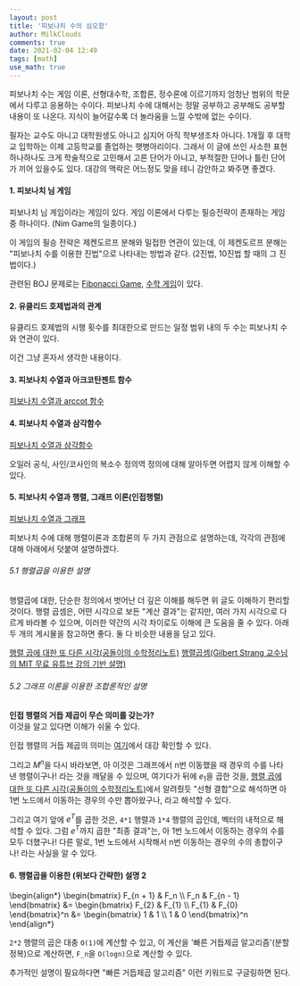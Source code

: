 ```yaml
---
layout: post
title: '피보나치 수의 심오함'
author: MilkClouds
comments: true
date: 2021-02-04 12:49
tags: [math]
use_math: true
---
```


피보나치 수는 게임 이론, 선형대수학, 조합론, 정수론에 이르기까지 엄청난 범위의 학문에서 다루고 응용하는 수이다. 피보나치 수에 대해서는 정말 공부하고 공부해도 공부할 내용이 또 나온다. 지식이 늘어갈수록 더 놀라움을 느낄 수밖에 없는 수이다.  

필자는 교수도 아니고 대학원생도 아니고 심지어 아직 학부생조차 아니다. 1개월 후 대학교 입학하는 이제 고등학교를 졸업하는 햇병아리이다. 그래서 이 글에 쓰인 사소한 표현 하나하나도 크게 학술적으로 고민해서 고른 단어가 아니고, 부적절한 단어나 틀린 단어가 끼어 있을수도 있다. 대강의 맥락은 어느정도 맞을 테니 감안하고 봐주면 좋겠다.  


#### 1. 피보나치 님 게임  

피보나치 님 게임이라는 게임이 있다. 게임 이론에서 다루는 필승전략이 존재하는 게임 중 하나이다. (Nim Game의 일종이다.)  

이 게임의 필승 전략은 제켄도르프 분해와 밀접한 연관이 있는데, 이 제켄도르프 분해는 "피보나치 수를 이용한 진법"으로 나타내는 방법과 같다. (2진법, 10진법 할 때의 그 진법이다.)  

관련된 BOJ 문제로는 [Fibonacci Game](https://www.acmicpc.net/problem/2373), [수학 게임](https://www.acmicpc.net/problem/2862)이 있다.


#### 2. 유클리드 호제법과의 관계  

유클리드 호제법의 시행 횟수를 최대한으로 만드는 일정 범위 내의 두 수는 피보나치 수와 연관이 있다.  

이건 그냥 혼자서 생각한 내용이다.  


#### 3. 피보나치 수열과 아크코탄젠트 함수  

[피보나치 수열과 arccot 함수](https://mathstorehouse.com/archives/mathematics/others/high-school-math/3808/)  


#### 4. 피보나치 수열과 삼각함수  

[피보나치 수열과 삼각함수](https://mathstorehouse.com/archives/mathematics/discrete-math/combinatorics/4921/)  

오일러 공식, 사인/코사인의 복소수 정의역 정의에 대해 알아두면 어렵지 않게 이해할 수 있다.  


#### 5. 피보나치 수열과 행렬, 그래프 이론(인접행렬)  

[피보나치 수열과 그래프](https://mathstorehouse.com/archives/mathematics/discrete-math/graph-theory/4471/)  

피보나치 수에 대해 행렬이론과 조합론의 두 가지 관점으로 설명하는데, 각각의 관점에 대해 아래에서 덧붙여 설명하겠다.  


###### 5.1 행렬곱을 이용한 설명  
행렬곱에 대한, 단순한 정의에서 벗어난 더 깊은 이해를 해두면 위 글도 이해하기 편리할 것이다. 행렬 곱셈은, 어떤 시각으로 보든 "계산 결과"는 같지만, 여러 가지 시각으로 다르게 바라볼 수 있으며, 이러한 약간의 시각 차이로도 이해에 큰 도움을 줄 수 있다. 아래 두 개의 게시물을 참고하면 좋다. 둘 다 비슷한 내용을 담고 있다.      

[행렬 곱에 대한 또 다른 시각(공돌이의 수학정리노트)](https://angeloyeo.github.io/2020/09/08/matrix_multiplication.html)
[행렬곱셈(Gilbert Strang 교수님의 MIT 무료 유튜브 강의 기반 설명)](https://twlab.tistory.com/10?category=668741)  


###### 5.2 그래프 이론을 이용한 조합론적인 설명  

**인접 행렬의 거듭 제곱이 무슨 의미를 갖는가?**  
이것을 알고 있다면 이해가 쉬울 수 있다.  

인접 행렬의 거듭 제곱의 의미는 [여기](https://m.blog.naver.com/sbssbi69/90160704849)에서 대강 확인할 수 있다.  

그리고 $M^n$을 다시 바라보면, 아 이것은 그래프에서 n번 이동했을 때 경우의 수를 나타낸 행렬이구나! 라는 것을 깨달을 수 있으며, 여기다가 뒤에 $e_1$을 곱한 것을, [행렬 곱에 대한 또 다른 시각(공돌이의 수학정리노트)](https://angeloyeo.github.io/2020/09/08/matrix_multiplication.html)에서 알려줬듯 "선형 결합"으로 해석하면 아 1번 노드에서 이동하는 경우의 수만 뽑아왔구나, 라고 해석할 수 있다.

그리고 여기 앞에 $e^T$를 곱한 것은, `4*1` 행렬과 `1*4` 행렬의 곱인데, 벡터의 내적으로 해석할 수 있다. 그럼 $e^T$까지 곱한 "최종 결과"는, 아 1번 노드에서 이동하는 경우의 수를 모두 더했구나! 다른 말로, 1번 노드에서 시작해서 n번 이동하는 경우의 수의 총합이구나! 라는 사실을 알 수 있다.  


#### 6. 행렬곱을 이용한 (위보다 간략한) 설명 2


\begin{align\*}
\begin{bmatrix}
F_{n + 1} & F_n \\\\
F_n       & F_{n - 1}
\end{bmatrix}
&=
\begin{bmatrix}
F_{2} & F_{1} \\\\
F_{1} & F_{0}
\end{bmatrix}^n
&=
\begin{bmatrix}
1 & 1 \\\\
1 & 0
\end{bmatrix}^n
\end{align\*}


`2*2` 행렬의 곱은 대충 `O(1)`에 계산할 수 있고, 이 계산을 '빠른 거듭제곱 알고리즘'(분할정복)으로 계산하면, `F_n`을 `O(logn)`으로 계산할 수 있다.   


추가적인 설명이 필요하다면 "빠른 거듭제곱 알고리즘" 이런 키워드로 구글링하면 된다.  
